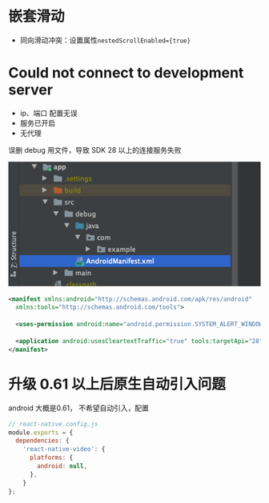 # 嵌套滑动

- 同向滑动冲突：设置属性`nestedScrollEnabled={true}`

# Could not connect to development server

- ip、端口 配置无误
- 服务已开启
- 无代理

误删 debug 用文件，导致 SDK 28 以上的连接服务失败

![](../../../image/技术总结/RN/trap/connent-server-error-debug-file.png)

```xml
<manifest xmlns:android="http://schemas.android.com/apk/res/android"
  xmlns:tools="http://schemas.android.com/tools">

  <uses-permission android:name="android.permission.SYSTEM_ALERT_WINDOW"/>

  <application android:usesCleartextTraffic="true" tools:targetApi="28" tools:ignore="GoogleAppIndexingWarning" />
</manifest>

```

# 升级 0.61 以上后原生自动引入问题

android 大概是0.61， 不希望自动引入，配置

```js
// react-native.config.js
module.exports = {
  dependencies: {
    'react-native-video': {
      platforms: {
        android: null,
      },
    }
};
```
